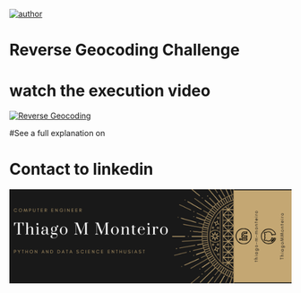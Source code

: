 [![author](https://img.shields.io/badge/Author-thiagommonteiro-blue)](https://www.linkedin.com/in/thiago-m-monteiro/) 

# Reverse Geocoding Challenge

# watch the execution video

[![Reverse Geocoding](http://img.youtube.com/vi/AiKXCvikhUk/0.jpg)](http://www.youtube.com/watch?v=AiKXCvikhUk "Vídeo da execução do reverse geocoding")

#See a full explanation on 

# Contact to linkedin

![banner pessoal](https://github.com/ThiagoMMonteiro/Portfolio/blob/master/Thiago%20M%20Monteiro.png)
